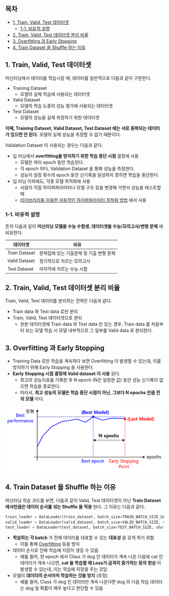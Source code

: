 ## 목차
* [1. Train, Valid, Test 데이터셋](#1-train-valid-test-데이터셋)
  * [1-1. 비유적 설명](#1-1-비유적-설명)
* [2. Train, Valid, Test 데이터셋 분리 비율](#2-train-valid-test-데이터셋-분리-비율)
* [3. Overfitting 과 Early Stopping](#3-overfitting-과-early-stopping)
* [4. Train Dataset 을 Shuffle 하는 이유](#4-train-dataset-을-shuffle-하는-이유)

## 1. Train, Valid, Test 데이터셋

머신러닝에서 데이터를 학습시킬 때, 데이터를 일반적으로 다음과 같이 구분한다.

* Training Dataset
  * 모델의 실제 학습에 사용되는 데이터셋
* Valid Dataset
  * 모델의 학습 도중의 성능 평가에 사용되는 데이터셋
* Test Dataset
  * 모델의 성능을 실제 측정하기 위한 데이터셋

**이때, Training Dataset, Valid Dataset, Test Dataset 에는 서로 중복되는 데이터가 있으면 안 된다.** 모델의 실제 성능을 측정할 수 없기 때문이다.

Validation Dataset 이 사용되는 경우는 다음과 같다.
* 딥 러닝에서 **overfitting을 방지하기 위한 학습 중단 시점** 결정에 사용
  * 모델은 여러 epoch 동안 학습된다.
  * 각 epoch 마다, Validation Dataset 을 통해 성능을 측정한다.
  * 성능이 일정 횟수의 epoch 동안 신기록을 달성하지 못하면 학습을 중단한다.
* 딥 러닝 이외에도, 각종 모델 최적화에 사용
  * 사람이 직접 하이퍼파라미터나 모델 구조 등을 변경해 가면서 성능을 테스트할 때
  * [라이브러리를 이용한 자동적인 하이퍼파라미터 최적화 방법](머신러닝_방법론_HyperParam_Opt.md#4-하이퍼파라미터-최적화-라이브러리) 에서 사용

### 1-1. 비유적 설명

흔히 다음과 같이 **머신러닝 모델을 수능 수험생, 데이터셋을 수능/모의고사/변형 문제** 에 비유한다.

| 데이터셋          | 비유                      |
|---------------|-------------------------|
| Train Dataset | 문제집에 있는 기출문제 및 기출 변형 문제 |
| Valid Dataset | 정기적으로 치르는 모의고사          |
| Test Dataset  | 마지막에 치르는 수능 시험          |

## 2. Train, Valid, Test 데이터셋 분리 비율

Train, Valid, Test 데이터를 분리하는 전략은 다음과 같다.
* Train data 와 Test data 로만 분리
* Train, Valid, Test 데이터셋으로 분리
  * 원본 데이터셋에 Train data 와 Test data 만 있는 경우, Train data 를 처음부터 또는 모델 학습 시 모델 내부적으로 그 일부를 Valid data 로 분리한다.

## 3. Overfitting 과 Early Stopping

* Training Data 로만 학습을 계속하다 보면 Overfitting 이 발생할 수 있는데, 이를 방지하기 위해 Early Stopping 을 사용한다.
* **Early Stopping 시점 결정에 Valid dataset 이 사용** 된다.
  * 최고의 성능지표를 기록한 후 N epoch (N은 일정한 값) 동안 성능 신기록이 없으면 학습을 종료한다.
  * 따라서, **최고 성능의 모델은 학습 중단 시점이 아닌, 그보다 N epochs 만큼 전의 모델** 이다.

![images](images/Train_Valid_Test_1.PNG)

## 4. Train Dataset 을 Shuffle 하는 이유

머신러닝 학습 코드를 보면, 다음과 같이 Valid, Test 데이터셋이 아닌 **Train Dataset 에서만큼은 데이터 순서를 섞는 Shuffle 을 적용** 한다. 그 이유는 다음과 같다.

```python
train_loader = DataLoader(train_dataset, batch_size=TRAIN_BATCH_SIZE_GLASS, shuffle=True)
valid_loader = DataLoader(valid_dataset, batch_size=VALID_BATCH_SIZE, shuffle=False)
test_loader = DataLoader(test_dataset, batch_size=TEST_BATCH_SIZE, shuffle=False)
```

* **학습하는 각 batch** 가 전체 데이터를 대표할 수 있는 **대표성** 을 갖게 하기 위함 
  * 이를 통해 [Overfitting](../Deep%20Learning%20Basics/딥러닝_기초_Overfitting_Dropout.md#2-딥러닝에서의-오버피팅-overfitting) 등을 방지
* 데이터 순서로 인해 학습에 지장이 생길 수 있음
  * 예를 들어, 한 epoch 에서 Class 가 dog 인 데이터가 계속 나온 다음에 cat 인 데이터가 계속 나오면, **cat 을 학습할 때 Loss가 급격히 증가하는 등의 현상** 이 발생할 수 있는데, 이는 학습에 지장을 주는 것임 
* 모델이 **데이터의 순서마저 학습하는 것을 방지** (추정)
  * 예를 들어, Class 가 dog 인 데이터만 계속 나온다면 dog 의 다음 학습 데이터는 dog 일 확률이 매우 높다고 판단할 수 있음